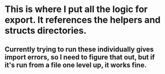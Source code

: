 # This is where I put all the logic for export. It references the helpers and structs directories. 
## Currently trying to run these individually gives import errors, so I need to figure that out, but if it's run from a file one level up, it works fine.
